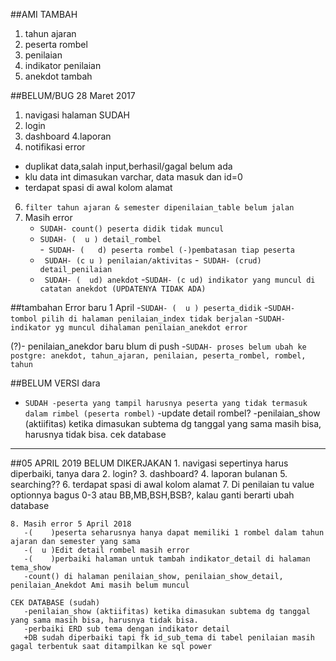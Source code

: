 ##AMI TAMBAH
1. tahun ajaran
2. peserta rombel
3. penilaian
4. indikator penilaian
5. anekdot tambah

##BELUM/BUG 28 Maret 2017

1. navigasi halaman SUDAH
2. login
3. dashboard
4.laporan
5.  notifikasi error
   - duplikat data,salah input,berhasil/gagal belum ada
   - klu data int dimasukan varchar, data masuk dan id=0
   - terdapat spasi di awal kolom alamat
6.  ```filter tahun ajaran & semester dipenilaian_table belum jalan```
7.  Masih error
     -  ``` SUDAH- count() peserta didik tidak muncul ``` 
     - ``` SUDAH- (  u ) detail_rombel ```   
     -``` SUDAH- (   d) peserta rombel (-)pembatasan tiap peserta```
     -  ``` SUDAH- (c u ) penilaian/aktivitas```
     -``` SUDAH- (crud) detail_penilaian```
     -  ``` SUDAH- (  ud) anekdot```
     -```SUDAH- (c ud) indikator yang muncul di catatan anekdot (UPDATENYA TIDAK ADA)```

##tambahan Error baru 1 April
      -```SUDAH- (  u ) peserta_didik```
      -```SUDAH- tombol pilih di halaman penilaian_index tidak berjalan```
      -```SUDAH- indikator yg muncul dihalaman penilaian_anekdot error```

(?)- penilaian_anekdor baru blum di push
   -```SUDAH- proses belum ubah ke postgre: anekdot, tahun_ajaran, penilaian, peserta_rombel, rombel, tahun```

##BELUM VERSI dara
  - ```SUDAH -peserta yang tampil harusnya peserta yang tidak termasuk dalam rimbel (peserta rombel)```
  -update detail rombel?
  -penilaian_show (aktiifitas) ketika dimasukan subtema dg tanggal yang sama masih bisa, harusnya tidak bisa. cek database

-------------------------------------------------------------------------------------------------------
##05 APRIL 2019 BELUM DIKERJAKAN
    1. navigasi sepertinya harus diperbaiki, tanya dara
    2. login?
    3. dashboard?
    4. laporan bulanan
    5. searching??
    6. terdapat spasi di awal kolom alamat
    7. Di penilaian tu value optionnya bagus 0-3 atau BB,MB,BSH,BSB?, kalau ganti berarti ubah database

    8. Masih error 5 April 2018
       -(    )peserta seharusnya hanya dapat memiliki 1 rombel dalam tahun ajaran dan semester yang sama
       -(  u )Edit detail rombel masih error
       -(    )perbaiki halaman untuk tambah indikator_detail di halaman tema_show
       -count() di halaman penilaian_show, penilaian_show_detail, penilaian_Anekdot Ami masih belum muncul

    CEK DATABASE (sudah)
       -penilaian_show (aktiifitas) ketika dimasukan subtema dg tanggal yang sama masih bisa, harusnya tidak bisa. 
       -perbaiki ERD sub tema dengan indikator detail
       +DB sudah diperbaiki tapi fk id_sub_tema di tabel penilaian masih gagal terbentuk saat ditampilkan ke sql power